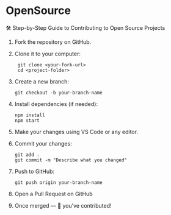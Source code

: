 # OpenSource

🛠️ Step-by-Step Guide to Contributing to Open Source Projects


1. Fork the repository on GitHub.

2. Clone it to your computer:

        git clone <your-fork-url>
        cd <project-folder>

3. Create a new branch:

       git checkout -b your-branch-name

4. Install dependencies (if needed):

       npm install
       npm start

5. Make your changes using VS Code or any editor.

6. Commit your changes:

       git add .
       git commit -m "Describe what you changed"

7. Push to GitHub:

       git push origin your-branch-name

8. Open a Pull Request on GitHub

9. Once merged — 🎉 you’ve contributed!

